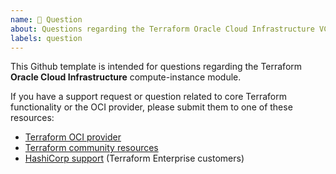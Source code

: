 ```yaml
---
name: 💬 Question
about: Questions regarding the Terraform Oracle Cloud Infrastructure VCN module
labels: question
---
```


This Github template is intended for questions regarding the Terraform **Oracle Cloud Infrastructure** compute-instance module.

If you have a support request or question related to core Terraform functionality or the OCI provider, please submit them to one of these resources:

* [Terraform OCI provider](https://github.com/terraform-providers/terraform-provider-oci)
* [Terraform community resources](https://www.terraform.io/docs/extend/community/index.html)
* [HashiCorp support](https://support.hashicorp.com) (Terraform Enterprise customers)
